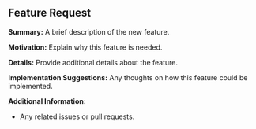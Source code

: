 ## Feature Request

**Summary:**
A brief description of the new feature.

**Motivation:**
Explain why this feature is needed.

**Details:**
Provide additional details about the feature.

**Implementation Suggestions:**
Any thoughts on how this feature could be implemented.

**Additional Information:**
- Any related issues or pull requests.

